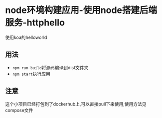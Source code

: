 # node环境构建应用-使用node搭建后端服务-httphello

使用koa的helloworld

## 用法

+ `npm run build`将源码编译到dist文件夹
+ `npm start`执行应用

## 注意

这个小项目已经打包到了dockerhub上,可以直接pull下来使用,使用方法见compose文件